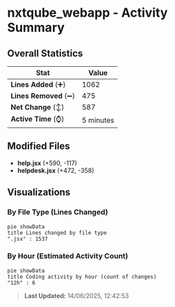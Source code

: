 # nxtqube_webapp - Activity Summary 

## Overall Statistics

| Stat                   | Value                                                             |
| ---------------------- | ----------------------------------------------------------------- |
| **Lines Added** (➕)   | 1062                                          |
| **Lines Removed** (➖) | 475                                        |
| **Net Change** (↕)    | 587                |
| **Active Time** (⌚)   | 5 minutes |


## Modified Files
- **help.jsx** (+590, -117)
- **helpdesk.jsx** (+472, -358)

## Visualizations

### By File Type (Lines Changed)

```mermaid
pie showData
title Lines changed by file type
".jsx" : 1537
```

### By Hour (Estimated Activity Count)

```mermaid
pie showData
title Coding activity by hour (count of changes)
"12h" : 6
```


> **Last Updated:** 14/06/2025, 12:42:53